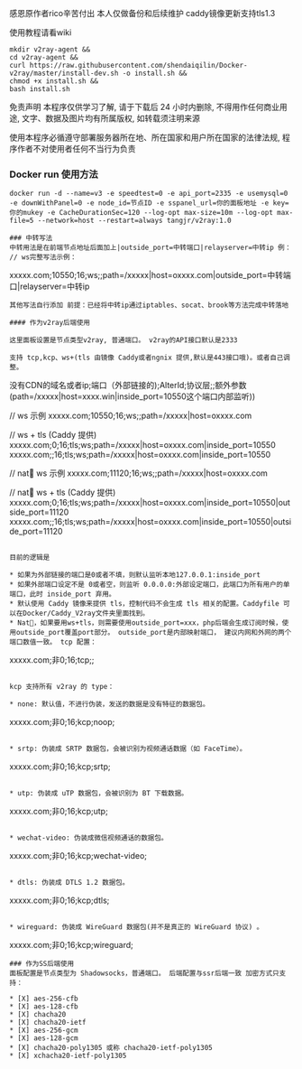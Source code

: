 感恩原作者rico辛苦付出 本人仅做备份和后续维护 caddy镜像更新支持tls1.3

使用教程请看wiki
```
mkdir v2ray-agent &&
cd v2ray-agent &&
curl https://raw.githubusercontent.com/shendaiqilin/Docker-v2ray/master/install-dev.sh -o install.sh &&
chmod +x install.sh &&
bash install.sh
```
免责声明
本程序仅供学习了解, 请于下载后 24 小时内删除, 不得用作任何商业用途, 文字、数据及图片均有所属版权, 如转载须注明来源

使用本程序必循遵守部署服务器所在地、所在国家和用户所在国家的法律法规, 程序作者不对使用者任何不当行为负责

### Docker run 使用方法
```
docker run -d --name=v3 -e speedtest=0 -e api_port=2335 -e usemysql=0 -e downWithPanel=0 -e node_id=节点ID -e sspanel_url=你的面板地址 -e key=你的mukey -e CacheDurationSec=120 --log-opt max-size=10m --log-opt max-file=5 --network=host --restart=always tangjr/v2ray:1.0

### 中转写法
中转用法是在前端节点地址后面加上|outside_port=中转端口|relayserver=中转ip 例： // ws完整写法示例：
```
xxxxx.com;10550;16;ws;;path=/xxxxx|host=oxxxx.com|outside_port=中转端口|relayserver=中转ip
```
其他写法自行添加 前提：已经将中转ip通过iptables、socat、brook等方法完成中转落地

#### 作为v2ray后端使用

这里面板设置是节点类型v2ray, 普通端口。 v2ray的API接口默认是2333

支持 tcp,kcp、ws+(tls 由镜像 Caddy或者ngnix 提供,默认是443接口哦)。或者自己调整。

```
没有CDN的域名或者ip;端口（外部链接的);AlterId;协议层;;额外参数(path=/xxxxx|host=xxxx.win|inside_port=10550这个端口内部监听))

// ws 示例
xxxxx.com;10550;16;ws;;path=/xxxxx|host=oxxxx.com

// ws + tls (Caddy 提供)
xxxxx.com;0;16;tls;ws;path=/xxxxx|host=oxxxx.com|inside_port=10550
xxxxx.com;;16;tls;ws;path=/xxxxx|host=oxxxx.com|inside_port=10550



// nat🐔 ws 示例
xxxxx.com;11120;16;ws;;path=/xxxxx|host=oxxxx.com

// nat🐔 ws + tls (Caddy 提供)
xxxxx.com;0;16;tls;ws;path=/xxxxx|host=oxxxx.com|inside_port=10550|outside_port=11120
xxxxx.com;;16;tls;ws;path=/xxxxx|host=oxxxx.com|inside_port=10550|outside_port=11120
```

目前的逻辑是

* 如果为外部链接的端口是0或者不填，则默认监听本地127.0.0.1:inside_port
* 如果外部端口设定不是 0或者空，则监听 0.0.0.0:外部设定端口，此端口为所有用户的单端口，此时 inside_port 弃用。
* 默认使用 Caddy 镜像来提供 tls，控制代码不会生成 tls 相关的配置。Caddyfile 可以在Docker/Caddy_V2ray文件夹里面找到。
* Nat🐔，如果要用ws+tls，则需要使用outside_port=xxx，php后端会生成订阅时候，使用outside_port覆盖port部分。 outside_port是内部映射端口， 建议内网和外网的两个端口数值一致。 tcp 配置：

```
xxxxx.com;非0;16;tcp;;
```

kcp 支持所有 v2ray 的 type：

* none: 默认值，不进行伪装，发送的数据是没有特征的数据包。

```
xxxxx.com;非0;16;kcp;noop;
```

* srtp: 伪装成 SRTP 数据包，会被识别为视频通话数据（如 FaceTime）。

```
xxxxx.com;非0;16;kcp;srtp;
```

* utp: 伪装成 uTP 数据包，会被识别为 BT 下载数据。

```
xxxxx.com;非0;16;kcp;utp;
```

* wechat-video: 伪装成微信视频通话的数据包。

```
xxxxx.com;非0;16;kcp;wechat-video;
```

* dtls: 伪装成 DTLS 1.2 数据包。

```
xxxxx.com;非0;16;kcp;dtls;
```

* wireguard: 伪装成 WireGuard 数据包(并不是真正的 WireGuard 协议) 。

```
xxxxx.com;非0;16;kcp;wireguard;
```
### 作为SS后端使用
面板配置是节点类型为 Shadowsocks，普通端口。 后端配置与ssr后端一致 加密方式只支持：

* [X] aes-256-cfb
* [X] aes-128-cfb
* [X] chacha20
* [X] chacha20-ietf
* [X] aes-256-gcm
* [X] aes-128-gcm
* [X] chacha20-poly1305 或称 chacha20-ietf-poly1305
* [X] xchacha20-ietf-poly1305
